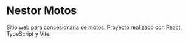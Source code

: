 # Nestor Motos

Sitio web para concesionaria de motos. Proyecto realizado con React, TypeScript y Vite.
